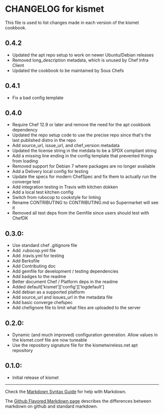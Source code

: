 # CHANGELOG for kismet

This file is used to list changes made in each version of the kismet cookbook.

## 0.4.2

- Updated the apt repo setup to work on newer Ubuntu/Debian releases
- Removed long_description metadata, which is unused by Chef Infra Client
- Updated the cookbook to be maintained by Sous Chefs

## 0.4.1

- Fix a bad config template

## 0.4.0

- Require Chef 12.9 or later and remove the need for the apt cookbook dependency
- Updated the repo setup code to use the precise repo since that's the last published distro in the repo
- Add source_url, issue_url, and chef_version metadata
- Updated the license string in the metdata to be a SPDX compliant string
- Add a missing line ending in the config template that prevented things from loading
- Removed support for Debian 7 where packages are no longer available
- Add a Delivery local config for testing
- Update the specs for modern ChefSpec and fix them to actually run the converge test
- Add integration testing in Travis with kitchen dokken
- Add a local test kitchen config
- Switch from rubocop to cookstyle for linting
- Rename CONTRIBUTING to CONTRIBUTING.md so Supermarket will see it
- Removed all test deps from the Gemfile since users should test with ChefDK

## 0.3.0:

- Use standard chef .gitignore file
- Add .rubocop.yml file
- Add .travis.yml for testing
- Add Berksfile
- Add Contributing doc
- Add gemfile for development / testing dependencies
- Add badges to the readme
- Better document Chef / Platform deps in the readme
- Added default['kismet']['config']['logdefault']
- Add debian as a supported platform
- Add source_url and issues_url in the metadata file
- Add basic converge chefspec
- Add chefignore file to limit what files are uploaded to the server

## 0.2.0:

- Dynamic (and much improved) configuration generation. Allow values in the kismet.conf file are now tuneable
- Use the repository signature file for the kismetwireless.net apt repository

## 0.1.0:

- Initial release of kismet

--------------------------------------------------------------------------------

Check the [Markdown Syntax Guide](http://daringfireball.net/projects/markdown/syntax) for help with Markdown.

The [Github Flavored Markdown page](http://github.github.com/github-flavored-markdown/) describes the differences between markdown on github and standard markdown.
